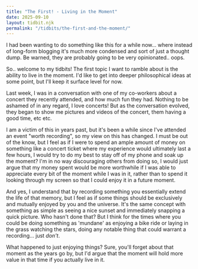 ```yaml
---
title: "The First! - Living in the Moment"
date: 2025-09-10
layout: tidbit.njk
permalink: "/tidbits/the-first-and-the-moment/"
---
```


I had been wanting to do something like this for a while now... where instead of long-form blogging it's much more condensed and sort of just a thought dump. Be warned, they are probably going to be very opinionated.. oops. 

So.. welcome to my tidbits! The first topic I want to ramble about is the ability to live in the moment. I'd like to get into deeper philosophical ideas at some point, but I'll keep it surface level for now.

Last week, I was in a conversation with one of my co-workers about a concert they recently attended, and how much fun they had. Nothing to be ashamed of in any regard, I love concerts! But as the conversation evolved, they began to show me pictures and videos of the concert, them having a good time, etc etc. 

I am a victim of this in years past, but it's been a while since I've attended an event "worth recording", so my view on this has changed. I must be out of the know, but I feel as if I were to spend an ample amount of money on something like a concert ticket where my experience would ultimately last a few hours, I would try to do my best to stay off of my phone and soak up the moment? I'm in no way discouraging others from doing so, I would just argue that my money spent would be more worthwhile if I was able to appreciate every bit of the moment while I was in it, rather than to spend it looking through my screen so that I could enjoy it in a future moment.

And yes, I understand that by recording something you essentially extend the life of that memory, but I feel as if some things should be exclusively and mutually enjoyed by you and the universe. It's the same concept with something as simple as seeing a nice sunset and immediately snapping a quick picture. Who hasn't done that? But I think for the times where you could be doing something as 'mundane' as enjoying a bike ride or laying in the grass watching the stars, doing any notable thing that could warrant a recording... just _don't_.

What happened to just enjoying things? Sure, you'll forget about that moment as the years go by, but I'd argue that the moment will hold more value in that time if you actually live in it.